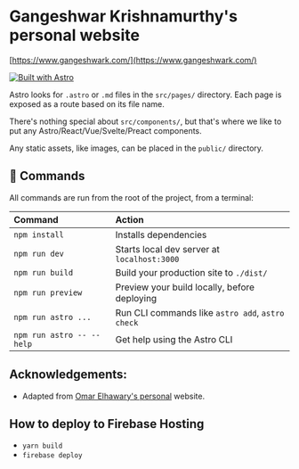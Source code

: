 # Gangeshwar Krishnamurthy's personal website

[https://www.gangeshwark.com/](https://www.gangeshwark.com/)

[![Built with Astro](https://astro.badg.es/v1/built-with-astro.svg)](https://astro.build)


Astro looks for `.astro` or `.md` files in the `src/pages/` directory. Each page is exposed as a route based on its file name.

There's nothing special about `src/components/`, but that's where we like to put any Astro/React/Vue/Svelte/Preact components.

Any static assets, like images, can be placed in the `public/` directory.

## 🧞 Commands

All commands are run from the root of the project, from a terminal:

| Command                   | Action                                           |
| :------------------------ | :----------------------------------------------- |
| `npm install`             | Installs dependencies                            |
| `npm run dev`             | Starts local dev server at `localhost:3000`      |
| `npm run build`           | Build your production site to `./dist/`          |
| `npm run preview`         | Preview your build locally, before deploying     |
| `npm run astro ...`       | Run CLI commands like `astro add`, `astro check` |
| `npm run astro -- --help` | Get help using the Astro CLI                     |




## Acknowledgements:
- Adapted from [Omar Elhawary's personal](https://github.com/oedotme/website) website.

## How to deploy to Firebase Hosting

- `yarn build`
- `firebase deploy`
